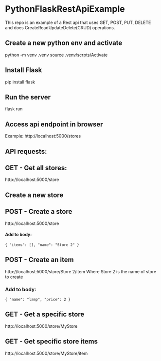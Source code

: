 # PythonFlaskRestApiExample

This repo is an example of a Rest api that uses GET, POST, PUT, DELETE and does CreateReadUpdateDelete(CRUD) operations.

## Create a new python env and activate

python -m venv .venv
source .venv/scrpts/Activate

## Install Flask

pip install flask

## Run the server

flask run

## Access api endpoint in browser

Example:
http://localhost:5000/stores

## API requests:

## GET - Get all stores:

http://localhost:5000/store

## Create a new store

## POST - Create a store

http://localhost:5000/store

#### Add to body:

`{
"items": [],
"name": "Store 2"
}`

## POST - Create an item

http://localhost:5000/store/Store 2/item
Where Store 2 is the name of store to create

### Add to body:

`{
	"name": "lamp",
	"price": 2
}`

## GET - Get a specific store

http://localhost:5000/store/MyStore

## GET - Get specific store items

http://localhost:5000/store/MyStore/item
